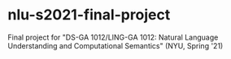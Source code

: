 # nlu-s2021-final-project
Final project for "DS-GA 1012/LING-GA 1012: Natural Language Understanding and Computational Semantics" (NYU, Spring '21)

